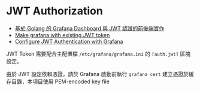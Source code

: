 # JWT Authorization

+ [基於 Golang 的 Grafana Dashboard 與 JWT 認證的前後端實作](https://www.omegaatt.com/blogs/develop/2024/grafana_embed_example/)
+ [Make grafana with existing JWT token](https://community.grafana.com/t/make-grafana-with-existing-jwt-token/132260)
+ [Configure JWT Authentication with Grafana](https://tanmay-bhat.github.io/posts/configure-jwt-auth-grafana/)

JWT Token 需要配合主配置檔 ```/etc/grafana/grafana.ini``` 的 ```[auth.jwt]``` 區塊設定。

由於 JWT 設定依賴憑證，請於 Grafana 啟動前執行 ```grafana cert``` 建立憑證於緩存目錄，本項目使用 PEM-encoded key file
